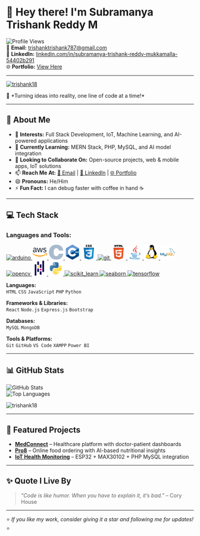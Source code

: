 # 👋 Hey there! I'm Subramanya Trishank Reddy M  
![Profile Views](https://komarev.com/ghpvc/?username=trishank18&label=Profile%20Views&color=0e75b6&style=flat)  
📧 **Email:** [trishanktrishank787@gmail.com](mailto:trishanktrishank787@gmail.com)  
💼 **LinkedIn:** [linkedin.com/in/subramanya-trishank-reddy-mukkamalla-54402b291](https://www.linkedin.com/in/subramanya-trishank-reddy-mukkamalla-54402b291/)  
🌐 **Portfolio:** [View Here](https://drive.google.com/file/d/1BaEjcalPUvjy8BijBmycAoiZ1UEXr4TK/view)  

---
<p align="left"> <a href="https://github.com/ryo-ma/github-profile-trophy"><img src="https://github-profile-trophy.vercel.app/?username=trishank18" alt="trishank18" /></a> </p>
🌟 *Turning ideas into reality, one line of code at a time!*  

---

## 🚀 About Me  
- 👀 **Interests:** Full Stack Development, IoT, Machine Learning, and AI-powered applications  
- 🌱 **Currently Learning:** MERN Stack, PHP, MySQL, and AI model integration  
- 💞️ **Looking to Collaborate On:** Open-source projects, web & mobile apps, IoT solutions  
- 📫 **Reach Me At:** [📧 Email](trishanktrishank787@gmail.com) | [💼 LinkedIn](https://www.linkedin.com/in/subramanya-trishank-reddy-mukkamalla-54402b291/) | [🌐 Portfolio](https://drive.google.com/file/d/1BaEjcalPUvjy8BijBmycAoiZ1UEXr4TK/view)  
- 😄 **Pronouns:** He/Him  
- ⚡ **Fun Fact:** I can debug faster with coffee in hand ☕  

---

## 💻 Tech Stack  
<h3 align="left">Languages and Tools:</h3>
<p align="left"> <a href="https://www.arduino.cc/" target="_blank" rel="noreferrer"> <img src="https://cdn.worldvectorlogo.com/logos/arduino-1.svg" alt="arduino" width="40" height="40"/> </a> <a href="https://aws.amazon.com" target="_blank" rel="noreferrer"> <img src="https://raw.githubusercontent.com/devicons/devicon/master/icons/amazonwebservices/amazonwebservices-original-wordmark.svg" alt="aws" width="40" height="40"/> </a> <a href="https://www.cprogramming.com/" target="_blank" rel="noreferrer"> <img src="https://raw.githubusercontent.com/devicons/devicon/master/icons/c/c-original.svg" alt="c" width="40" height="40"/> </a> <a href="https://www.w3schools.com/cpp/" target="_blank" rel="noreferrer"> <img src="https://raw.githubusercontent.com/devicons/devicon/master/icons/cplusplus/cplusplus-original.svg" alt="cplusplus" width="40" height="40"/> </a> <a href="https://www.w3schools.com/css/" target="_blank" rel="noreferrer"> <img src="https://raw.githubusercontent.com/devicons/devicon/master/icons/css3/css3-original-wordmark.svg" alt="css3" width="40" height="40"/> </a> <a href="https://git-scm.com/" target="_blank" rel="noreferrer"> <img src="https://www.vectorlogo.zone/logos/git-scm/git-scm-icon.svg" alt="git" width="40" height="40"/> </a> <a href="https://www.w3.org/html/" target="_blank" rel="noreferrer"> <img src="https://raw.githubusercontent.com/devicons/devicon/master/icons/html5/html5-original-wordmark.svg" alt="html5" width="40" height="40"/> </a> <a href="https://www.java.com" target="_blank" rel="noreferrer"> <img src="https://raw.githubusercontent.com/devicons/devicon/master/icons/java/java-original.svg" alt="java" width="40" height="40"/> </a> <a href="https://www.linux.org/" target="_blank" rel="noreferrer"> <img src="https://raw.githubusercontent.com/devicons/devicon/master/icons/linux/linux-original.svg" alt="linux" width="40" height="40"/> </a> <a href="https://www.mysql.com/" target="_blank" rel="noreferrer"> <img src="https://raw.githubusercontent.com/devicons/devicon/master/icons/mysql/mysql-original-wordmark.svg" alt="mysql" width="40" height="40"/> </a> <a href="https://opencv.org/" target="_blank" rel="noreferrer"> <img src="https://www.vectorlogo.zone/logos/opencv/opencv-icon.svg" alt="opencv" width="40" height="40"/> </a> <a href="https://pandas.pydata.org/" target="_blank" rel="noreferrer"> <img src="https://raw.githubusercontent.com/devicons/devicon/2ae2a900d2f041da66e950e4d48052658d850630/icons/pandas/pandas-original.svg" alt="pandas" width="40" height="40"/> </a> <a href="https://www.python.org" target="_blank" rel="noreferrer"> <img src="https://raw.githubusercontent.com/devicons/devicon/master/icons/python/python-original.svg" alt="python" width="40" height="40"/> </a> <a href="https://scikit-learn.org/" target="_blank" rel="noreferrer"> <img src="https://upload.wikimedia.org/wikipedia/commons/0/05/Scikit_learn_logo_small.svg" alt="scikit_learn" width="40" height="40"/> </a> <a href="https://seaborn.pydata.org/" target="_blank" rel="noreferrer"> <img src="https://seaborn.pydata.org/_images/logo-mark-lightbg.svg" alt="seaborn" width="40" height="40"/> </a> <a href="https://www.tensorflow.org" target="_blank" rel="noreferrer"> <img src="https://www.vectorlogo.zone/logos/tensorflow/tensorflow-icon.svg" alt="tensorflow" width="40" height="40"/> </a> </p>


**Languages:**  
`HTML` `CSS` `JavaScript` `PHP` `Python`  

**Frameworks & Libraries:**  
`React` `Node.js` `Express.js` `Bootstrap`  

**Databases:**  
`MySQL` `MongoDB`  

**Tools & Platforms:**  
`Git` `GitHub` `VS Code` `XAMPP` `Power BI`  

---

## 📊 GitHub Stats  
![GitHub Stats](https://github-readme-stats.vercel.app/api?username=trishank18&show_icons=true&theme=tokyonight)  
![Top Languages](https://github-readme-stats.vercel.app/api/top-langs/?username=trishank18&layout=compact&theme=tokyonight)  


<p align="c"><img src="https://github-readme-streak-stats.herokuapp.com/?user=trishank18&theme=tokyonight" alt="trishank18" />
</p>



---

## 📂 Featured Projects  
- [**MedConnect**](https://github.com/trishank18/medconnect) – Healthcare platform with doctor-patient dashboards  
- [**Pro8**](https://github.com/trishank18/pro8) – Online food ordering with AI-based nutritional insights  
- [**IoT Health Monitoring**](https://github.com/trishank18/iot-health-monitoring) – ESP32 + MAX30102 + PHP MySQL integration  

---

## ✨ Quote I Live By  
> *"Code is like humor. When you have to explain it, it’s bad."* – Cory House  

---

⭐ *If you like my work, consider giving it a star and following me for updates!* ⭐
